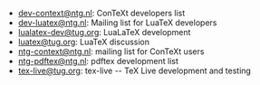 * [dev-context@ntg.nl](https://mailman.ntg.nl/mailman/listinfo/dev-context): ConTeXt developers list
* [dev-luatex@ntg.nl](https://mailman.ntg.nl/mailman/listinfo/dev-luatex): Mailing list for LuaTeX developers
* [lualatex-dev@tug.org](https://tug.org/mailman/listinfo/lualatex-dev): 	LuaLaTeX development
* [luatex@tug.org](https://www.tug.org/mailman/listinfo/luatex): LuaTeX discussion
* [ntg-context@ntg.nl](https://mailman.ntg.nl/mailman/listinfo/ntg-context): mailing list for ConTeXt users
* [ntg-pdftex@ntg.nl](https://mailman.ntg.nl/mailman/listinfo/ntg-pdftex): pdftex development list
* [tex-live@tug.org](https://tug.org/mailman/listinfo/tex-live): tex-live -- TeX Live development and testing
